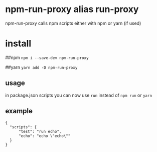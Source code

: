# npm-run-proxy alias run-proxy
npm-run-proxy calls npm scripts either with npm or yarn (if used)


# install

##npm
`npm i --save-dev npm-run-proxy` 

##yarn
`yarn add -D npm-run-proxy` 


## usage

in package.json scripts you can now use `run` instead of `npm run` or `yarn`


## example


```
{
  "scripts": {
      "test": "run echo",
      "echo": "echo \"echo\""
  }
}
```
